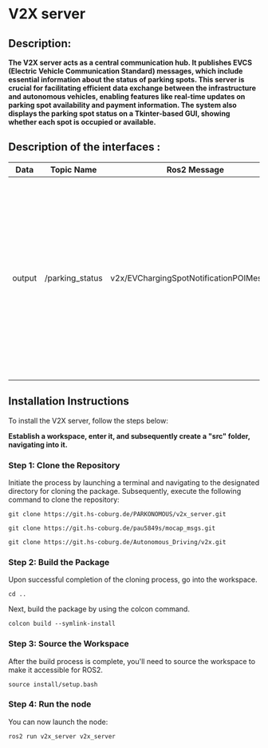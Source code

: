 # V2X server

## Description:

**The V2X server acts as a central communication hub. It publishes EVCS (Electric Vehicle Communication Standard) messages, which include essential information about the status of parking spots. This server is crucial for facilitating efficient data exchange between the infrastructure and autonomous vehicles, enabling features like real-time updates on parking spot availability and payment information. The system also displays the parking spot status on a Tkinter-based GUI, showing whether each spot is occupied or available.**


## Description of the interfaces :

| Data | Topic Name| Ros2 Message  | Description | 
| --------- | ---------- | ---------- | ----------- |
| output | /parking_status| v2x/EVChargingSpotNotificationPOIMessage |It publishes the notifications regarding the status of parking spots. these notifications provide details such as payment status, spot ID, availability, and whether the spot is currently vacant or occupied.  |

## Installation Instructions

To install the V2X server, follow the steps  below:

**Establish a workspace, enter it, and subsequently create a "src" folder, navigating into it.**

### Step 1: Clone the Repository

Initiate the process by launching a terminal and navigating to the designated directory for cloning the package. Subsequently, execute the following command to clone the repository:

```shell
git clone https://git.hs-coburg.de/PARKONOMOUS/v2x_server.git

git clone https://git.hs-coburg.de/pau5849s/mocap_msgs.git

git clone https://git.hs-coburg.de/Autonomous_Driving/v2x.git
```

### Step 2: Build the Package
Upon successful completion of the cloning process, go into the workspace.
```shell
cd ..
```
Next, build the package by using the colcon command.
```shell
colcon build --symlink-install
```

### Step 3: Source the Workspace
After the build process is complete, you'll need to source the workspace to make it accessible for ROS2.

```shell
source install/setup.bash
```
### Step 4: Run the node
You can now launch the node:

```shell
ros2 run v2x_server v2x_server 
```

```
